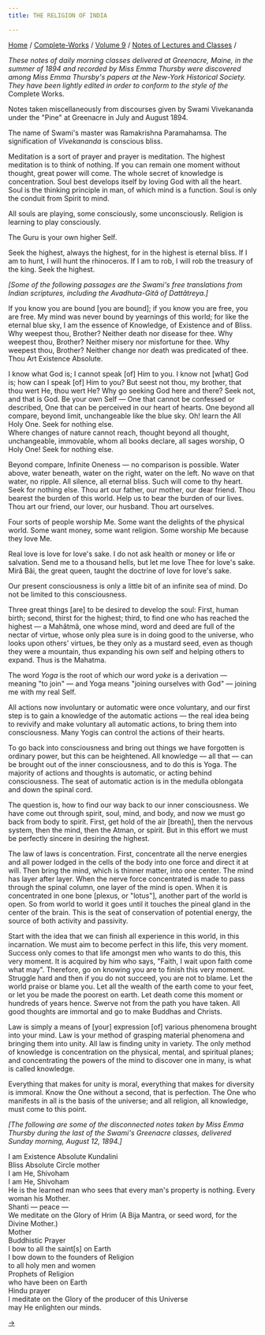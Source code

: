```yaml
---
title: THE RELIGION OF INDIA

---
```



[Home](../../../index.htm) / [Complete-Works](../../complete_works.htm)
/ [Volume 9](../volume_9_contents.htm) / [Notes of Lectures and
Classes](notes_of_lectures_and_classes_contents.htm) /



*These notes of daily morning classes delivered at Greenacre, Maine, in
the summer of 1894 and recorded by Miss Emma Thursby were discovered
among Miss Emma Thursby's papers at the New-York Historical Society.
They have been lightly edited in order to conform to the style of the*
Complete Works.

Notes taken miscellaneously from discourses given by Swami Vivekananda
under the "Pine" at Greenacre in July and August 1894.

The name of Swami's master was Ramakrishna Paramahamsa. The
signification of *Vivekananda* is conscious bliss.

Meditation is a sort of prayer and prayer is meditation. The highest
meditation is to think of nothing. If you can remain one moment without
thought, great power will come. The whole secret of knowledge is
concentration. Soul best develops itself by loving God with all the
heart. Soul is the thinking principle in man, of which mind is a
function. Soul is only the conduit from Spirit to mind.

All souls are playing, some consciously, some unconsciously. Religion is
learning to play consciously.

The Guru is your own higher Self.

Seek the highest, always the highest, for in the highest is eternal
bliss. If I am to hunt, I will hunt the rhinoceros. If I am to rob, I
will rob the treasury of the king. Seek the highest.

*\[Some of the following passages are the Swami's free translations from
Indian scriptures, including the Avadhuta-Gitâ of Dattâtreya.\]*

If you know you are bound \[you are bound\]; if you know you are free,
you are free. My mind was never bound by yearnings of this world; for
like the eternal blue sky, I am the essence of Knowledge, of Existence
and of Bliss. Why weepest thou, Brother? Neither death nor disease for
thee. Why weepest thou, Brother? Neither misery nor misfortune for thee.
Why weepest thou, Brother? Neither change nor death was predicated of
thee. Thou Art Existence Absolute.

I know what God is; I cannot speak \[of\] Him to you. I know not
\[what\] God is; how can I speak \[of\] Him to you? But seest not thou,
my brother, that thou wert He, thou wert He? Why go seeking God here and
there? Seek not, and that is God. Be your own Self — One that cannot be
confessed or described, One that can be perceived in our heart of
hearts. One beyond all compare, beyond limit, unchangeable like the blue
sky. Oh! learn the All Holy One. Seek for nothing else.  
Where changes of nature cannot reach, thought beyond all thought,
unchangeable, immovable, whom all books declare, all sages worship, O
Holy One! Seek for nothing else.

Beyond compare, Infinite Oneness — no comparison is possible. Water
above, water beneath, water on the right, water on the left. No wave on
that water, no ripple. All silence, all eternal bliss. Such will come to
thy heart. Seek for nothing else. Thou art our father, our mother, our
dear friend. Thou bearest the burden of this world. Help us to bear the
burden of our lives. Thou art our friend, our lover, our husband. Thou
art ourselves.

Four sorts of people worship Me. Some want the delights of the physical
world. Some want money, some want religion. Some worship Me because they
love Me.

Real love is love for love's sake. I do not ask health or money or life
or salvation. Send me to a thousand hells, but let me love Thee for
love's sake. Mirâ Bâi, the great queen, taught the doctrine of love for
love's sake.

Our present consciousness is only a little bit of an infinite sea of
mind. Do not be limited to this consciousness.

Three great things \[are\] to be desired to develop the soul: First,
human birth; second, thirst for the highest; third, to find one who has
reached the highest — a Mahâtmâ, one whose mind, word and deed are full
of the nectar of virtue, whose only plea sure is in doing good to the
universe, who looks upon others' virtues, be they only as a mustard
seed, even as though they were a mountain, thus expanding his own self
and helping others to expand. Thus is the Mahatma.

The word *Yoga* is the root of which our word *yoke* is a derivation —
meaning "to join" — and Yoga means "joining ourselves with God" —
joining me with my real Self.

All actions now involuntary or automatic were once voluntary, and our
first step is to gain a knowledge of the automatic actions — the real
idea being to revivify and make voluntary all automatic actions, to
bring them into consciousness. Many Yogis can control the actions of
their hearts.

To go back into consciousness and bring out things we have forgotten is
ordinary power, but this can be heightened. All knowledge — all that —
can be brought out of the inner consciousness, and to do this is Yoga.
The majority of actions and thoughts is automatic, or acting behind
consciousness. The seat of automatic action is in the medulla oblongata
and down the spinal cord.

The question is, how to find our way back to our inner consciousness. We
have come out through spirit, soul, mind, and body, and now we must go
back from body to spirit. First, get hold of the air \[breath\], then
the nervous system, then the mind, then the Atman, or spirit. But in
this effort we must be perfectly sincere in desiring the highest.

The law of laws is concentration. First, concentrate all the nerve
energies and all power lodged in the cells of the body into one force
and direct it at will. Then bring the mind, which is thinner matter,
into one center. The mind has layer after layer. When the nerve force
concentrated is made to pass through the spinal column, one layer of the
mind is open. When it is concentrated in one bone \[plexus, or
"lotus"\], another part of the world is open. So from world to world it
goes until it touches the pineal gland in the center of the brain. This
is the seat of conservation of potential energy, the source of both
activity and passivity.

Start with the idea that we can finish all experience in this world, in
this incarnation. We must aim to become perfect in this life, this very
moment. Success only comes to that life amongst men who wants to do
this, this very moment. It is acquired by him who says, "Faith, I wait
upon faith come what may". Therefore, go on knowing you are to finish
this very moment. Struggle hard and then if you do not succeed, you are
not to blame. Let the world praise or blame you. Let all the wealth of
the earth come to your feet, or let you be made the poorest on earth.
Let death come this moment or hundreds of years hence. Swerve not from
the path you have taken. All good thoughts are immortal and go to make
Buddhas and Christs.

Law is simply a means of \[your\] expression \[of\] various phenomena
brought into your mind. Law is your method of grasping material
phenomena and bringing them into unity. All law is finding unity in
variety. The only method of knowledge is concentration on the physical,
mental, and spiritual planes; and concentrating the powers of the mind
to discover one in many, is what is called knowledge.

Everything that makes for unity is moral, everything that makes for
diversity is immoral. Know the One without a second, that is perfection.
The One who manifests in all is the basis of the universe; and all
religion, all knowledge, must come to this point.

*\[The following are some of the disconnected notes taken by Miss Emma
Thursby during the last of the Swami's Greenacre classes, delivered
Sunday morning, August 12, 1894.\]*

I am Existence Absolute            Kundalini  
Bliss Absolute                           Circle mother  
I am He, Shivoham  
I am He, Shivoham  
He is the learned man who sees that every man's property is nothing.
Every woman his Mother.  
Shanti — peace —                                            
We meditate on the Glory of     Hrim  (A Bija Mantra, or seed word, for
the Divine Mother.)  
Mother  
Buddhistic Prayer  
I bow to all the saint\[s\] on Earth  
I bow down to the founders of Religion  
to all holy men and women  
Prophets of Religion  
who have been on Earth  
Hindu prayer  
I meditate on the Glory of the producer of this Universe  
may He enlighten our minds.  

[→](christs_message_to_the_world.htm)


